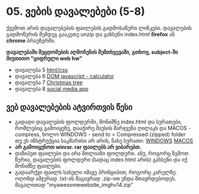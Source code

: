 # 05. ვების დავალებები (5-8)
ქვემოთ არის დავალებების ფაილების გადმოსაწერი ლინკები. დავალების გადმოწერის შემდეგ გააკეთე unzip და გახსენი index.html **firefox** ან **chrome** ბრაუზერში. 

**დავალებაში შეცდომების აღმოჩენის შემთხვევაში, გთხოვ, subject-ში მიუთითო "ციფრული web hw"**

- დავალება 5 [html/css][1]
- დავალება 6 [DOM javascript - calculator][2]
- დავალება 7 [Christmas tree][3]
- დავალება 8 [social media app][4]


## ვებ დავალებების ატვირთვის წესი
- გადადი დავალების ფოლდერში, მონიშნე index.html და სურათები, რომლებიც გამოიყენე,
	 დააჭირე მაუსის მარჯვენა ღილაკს და MACOS - compress, ხოლო WINDOWS - send to \> Compressed (zipped) folder
  თუ ეს ინსტრუქცია საკმარისი არ არის, ნახე სურათი: 
	        <a target="_blank" href="http://images.pcworld.com/images/article/2011/05/zipping-5174695.jpg">WINDOWS</a>
	        <a target="_blank" href="https://icdn.digitaltrends.com/image/digitaltrends/macos-compress-multiple-files-416x416.jpg">MACOS</a>
- <strong>არ გამოიყენოთ winrar. rar ფაილებს არ ვიბარებთ.</strong>
- დაზიპეთ ფაილები და არა მთლიანი ფოლდერი. ანუ, როგორც ზემოთ წერია, დავალების ფოლდერი (სადაც index.html არის)
	 გახსენი და იქ მონიშნე ფაილები. 
- გადაარქვი ფაილს სახელი იმავე პრინციპით, როგორც კარელზე. ოღონდ ამჯერად .txt-ის მაგივრად .zip-ით უნდა მთავრდებოდეს. მაგალითად "myawesomewebsite\_imghv14.zip"

[1]:	https://freeuni-digital-technologies.github.io/jspilot/hw5/hw5.zip
[2]:	https://freeuni-digital-technologies.github.io/jspilot/hw6/hw6.zip
[3]:	https://freeuni-digital-technologies.github.io/jspilot/christmas-tree/christmas-tree.zip
[4]:	https://freeuni-digital-technologies.github.io/jspilot/social-media-1/social-media-1.zip